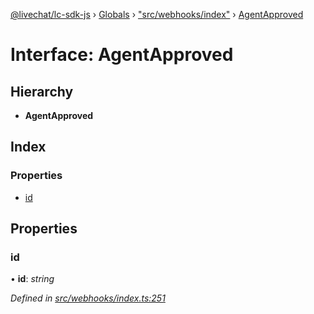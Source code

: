[@livechat/lc-sdk-js](../README.md) › [Globals](../globals.md) › ["src/webhooks/index"](../modules/_src_webhooks_index_.md) › [AgentApproved](_src_webhooks_index_.agentapproved.md)

# Interface: AgentApproved

## Hierarchy

* **AgentApproved**

## Index

### Properties

* [id](_src_webhooks_index_.agentapproved.md#id)

## Properties

###  id

• **id**: *string*

*Defined in [src/webhooks/index.ts:251](https://github.com/livechat/lc-sdk-js/blob/04572ce/src/webhooks/index.ts#L251)*
